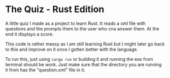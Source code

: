 # The Quiz - Rust Edition

A little quiz I made as a project to learn Rust. It reads a xml file with questions and the prompts them to the user who cna answer them. At the end it displays a score.

This code is rather messy as I am still learning Rust but I might later go back to this and improve on it once I gotten better with the language.

To run this, just using ``cargo run`` or building it and running the exe from terminal should be work. Just make sure that the directory you are running it from has the "question.xml" file in it.